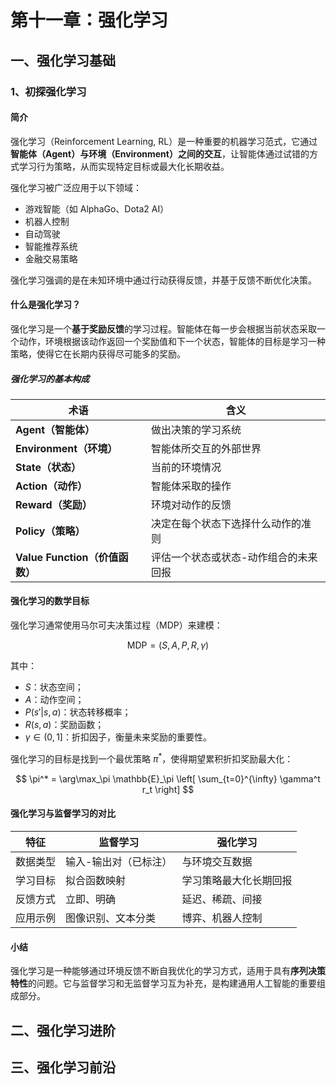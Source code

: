 # 第十一章：强化学习

## 一、强化学习基础

### 1、初探强化学习

#### 简介

强化学习（Reinforcement Learning, RL）是一种重要的机器学习范式，它通过**智能体（Agent）与环境（Environment）之间的交互**，让智能体通过试错的方式学习行为策略，从而实现特定目标或最大化长期收益。

强化学习被广泛应用于以下领域：

- 游戏智能（如 AlphaGo、Dota2 AI）
- 机器人控制
- 自动驾驶
- 智能推荐系统
- 金融交易策略

强化学习强调的是在未知环境中通过行动获得反馈，并基于反馈不断优化决策。

#### 什么是强化学习？

强化学习是一个**基于奖励反馈**的学习过程。智能体在每一步会根据当前状态采取一个动作，环境根据该动作返回一个奖励值和下一个状态，智能体的目标是学习一种策略，使得它在长期内获得尽可能多的奖励。

##### 强化学习的基本构成

| 术语 | 含义 |
|------|------|
| **Agent（智能体）** | 做出决策的学习系统 |
| **Environment（环境）** | 智能体所交互的外部世界 |
| **State（状态）** | 当前的环境情况 |
| **Action（动作）** | 智能体采取的操作 |
| **Reward（奖励）** | 环境对动作的反馈 |
| **Policy（策略）** | 决定在每个状态下选择什么动作的准则 |
| **Value Function（价值函数）** | 评估一个状态或状态-动作组合的未来回报 |


#### 强化学习的数学目标

强化学习通常使用马尔可夫决策过程（MDP）来建模：

$$
\text{MDP} = (S, A, P, R, \gamma)
$$

其中：

- $S$：状态空间；
- $A$：动作空间；
- $P(s'|s,a)$：状态转移概率；
- $R(s,a)$：奖励函数；
- $\gamma \in (0,1]$：折扣因子，衡量未来奖励的重要性。

强化学习的目标是找到一个最优策略 $\pi^*$，使得期望累积折扣奖励最大化：

$$
\pi^* = \arg\max_\pi \mathbb{E}_\pi \left[ \sum_{t=0}^{\infty} \gamma^t r_t \right]
$$

#### 强化学习与监督学习的对比

| 特征 | 监督学习 | 强化学习 |
|------|----------|----------|
| 数据类型 | 输入-输出对（已标注） | 与环境交互数据 |
| 学习目标 | 拟合函数映射 | 学习策略最大化长期回报 |
| 反馈方式 | 立即、明确 | 延迟、稀疏、间接 |
| 应用示例 | 图像识别、文本分类 | 博弈、机器人控制 |


#### 小结

强化学习是一种能够通过环境反馈不断自我优化的学习方式，适用于具有**序列决策特性**的问题。它与监督学习和无监督学习互为补充，是构建通用人工智能的重要组成部分。



## 二、强化学习进阶



## 三、强化学习前沿


